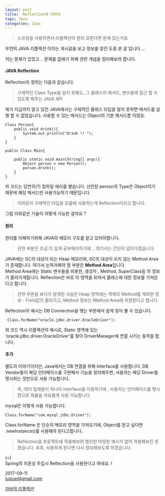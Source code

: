 ```yaml
---
layout: post
title:  Reflection에 대하여
tags: Java 
categories: Java
---    
```


> 스프링을 사용하면서 리플렉션이 뭔지 모른다면 문제 있는거죠     

우연히 JAVA 리플렉션 이라는 게시글을 보고 정보를 찾던 도중 본 글 입니다 ...    

저는 문제가 있었고 .. 문제를 없애기 위해 관련 개념을 정리해보려 합니다.       


#### JAVA Reflection     

Reflection의 정의는 다음과 같습니다.    

> 구체적인 Class Type을 알지 못해도, 그 클래스의 메서드, 변수들에 접근 할 수 있도록 해주는 JAVA API       

제가 지금까지 알고 있던 JAVA에서는 구체적인 클래스 타입을 알지 못하면 메서드를 실행 할 수 없었습니다. 사용할 수 있는 메서드는 Object의 기본 메서드뿐 이였죠.   

	Class Person{
		public void drink(){
			System.out.println("Drink !! ");
		}
	} 

	public Class Main{

		public static void main(String[] args){
			Object person = new Person();
			person.drink();
		}
	}


위 코드는 당연히(?) 컴파일 에러를 뱉습니다. 선언된 person의 Type은 Object이기 때문에 해당 메서드만 사용가능하기 때문입니다.    

> 이와같이 구체적인 타입을 모를때 사용하는게 Reflection이라고 합니다.       

그럼 이와같은 기술이  어떻게 가능한 걸까요 ?    

#### 원리        

원리를 이해하기위해 JAVA의 메모리 구조를 알고 있어야합니다. 

> 관련 부분은 조금 더 깊게 공부해야하기에 .. 여기서는 간단히 넘어가겠습니다.    

JAVA에는 GC의 대상이 되는 Heap 메모리와, GC의 대상이 되지 않는 Method Area가 존재합니다. 여기서 눈여겨봐야 할 부분은 **Method Area**입니다.      
Method Area에는 Static 변수들을 비롯한, 생성자 , Method, SuperClass등 의 정보가 올라가게됩니다.  Reflection은 바로 이 영역을 뒤져서 클래스에 대한 정보를 가져온다고 합니다.      

> 관련 부분을 보다가 알게된 사실은 Heap 영역에는 객체의 Method를 제외한 정보 - Field값이 올라가고, Method 정보는 Method Area에 저장된다고 합니다.      


Reflection의 예시는 DB Connection을 맺는 부분에서 쉽게 찾아 볼 수 있습니다.     

    
     Class.forName("oracle.jdbc.driver.OracleDriver");
  

위 코드 역시 리플렉션의 예시로, Static 영역에 있는 'oracle.jdbc.driver.OracleDriver'를 찾아 DriverManager에 연결 시키는 동작을 합니다.   

#### 추가     

별도의 이야기이지만, Java에서는 DB 연결을 위해 Interface를 사용합니다. DB Vendor들이 해당 인터페이스를 구현해서 기능을 정의해두면, 사용자는 해당 Driver를 명시하는 것만으로 사용 가능합니다.     

> 즉, 여러 업체들이 하나의 Interface를 이용하기에 , 사용자는 인터페이스를 명시함으로 제품을 자유롭게 사용 가능합니다.     

mysql은 이렇게 사용 가능합니다.

	Class.forName("com.mysql.jdbc.Driver");
   


Class.forName 은 단순히 메모리 영역을 가져오기에, Object를 받고 싶다면 .newInstance()를 사용해야 된다고합니다.     

> Reflection을 프로젝트에 적용해보려 했지만 마땅한 예시가 없어 적용해보진 못했습니다. 
> 추후, 사용하게 된다면 다시 정리해보도록 하겠습니다.    





(+)  
Spring의 의존성 주입시 Reflection을 사용한다고 하네요. ! 

2017-09-11      
lusiue@gmail.com        
      
     

[자바의 리플렉션](https://brunch.co.kr/@kd4/8)      
